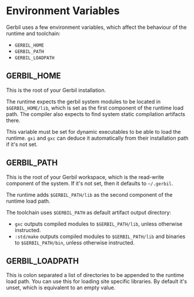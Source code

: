# Environment Variables

Gerbil uses a few environment variables, which affect the behaviour of the runtime
and toolchain:
- `GERBIL_HOME`
- `GERBIL_PATH`
- `GERBIL_LOADPATH`

## GERBIL_HOME

This is the root of your Gerbil installation.

The runtime expects the gerbil system modules to be located in
`$GERBIL_HOME/lib`, which is set as the first component of the runtime
load path. The compiler also expects to find system static compilation
artifacts there.

This variable must be set for dynamic executables to be able to load
the runtime.  `gxi` and `gxc` can deduce it automatically from their
installation path if it's not set.

## GERBIL_PATH

This is the root of your Gerbil workspace, which is the read-write
component of the system. If it's not set, then it defaults to `~/.gerbil`.

The runtime adds `$GERBIL_PATH/lib` as the second component of the
runtime load path.

The toolchain uses `$GERBIL_PATH` as default artifact output directory:
- `gxc` outputs compiled modules to `$GERBIL_PATH/lib`, unless otherwise
  instructed.
- `:std/make` outputs compiled modules to `$GERBIL_PATH/lib` and binaries
  to `$GERBIL_PATH/bin`, unless otherwise instructed.


## GERBIL_LOADPATH

This is colon separated a list of directories to be appended to the
runtime load path.  You can use this for loading site specific
libraries. By default it's unset, which is equivalent to an empty
value.
